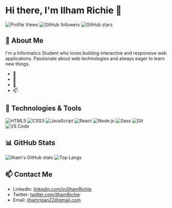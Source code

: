 # Hi there, I'm Ilham Richie 👋

![Profile Views](https://komarev.com/ghpvc/?username=IlhamRichie&color=blue) ![GitHub followers](https://img.shields.io/github/followers/IlhamRichie?label=Follow&style=social) ![GitHub stars](https://img.shields.io/github/stars/IlhamRichie?label=Stars&style=social)

## 🚀 About Me

I'm a Informatics Student who loves building interactive and responsive web applications. Passionate about web technologies and always eager to learn new things.

- 🔭 
- 🌱 
- 💬 
- 📫 

## 🔧 Technologies & Tools

![HTML5](https://img.shields.io/badge/-HTML5-E34F26?style=flat-square&logo=html5&logoColor=white)
![CSS3](https://img.shields.io/badge/-CSS3-1572B6?style=flat-square&logo=css3&logoColor=white)
![JavaScript](https://img.shields.io/badge/-JavaScript-F7DF1E?style=flat-square&logo=javascript&logoColor=black)
![React](https://img.shields.io/badge/-React-61DAFB?style=flat-square&logo=react&logoColor=black)
![Node.js](https://img.shields.io/badge/-Node.js-339933?style=flat-square&logo=node.js&logoColor=white)
![Sass](https://img.shields.io/badge/-Sass-CC6699?style=flat-square&logo=sass&logoColor=white)
![Git](https://img.shields.io/badge/-Git-F05032?style=flat-square&logo=git&logoColor=white)
![VS Code](https://img.shields.io/badge/-VS%20Code-007ACC?style=flat-square&logo=visual-studio-code&logoColor=white)

## 📊 GitHub Stats

![Ilham's GitHub stats](https://github-readme-stats.vercel.app/api?username=IlhamRichie&show_icons=true&theme=solarized-light&title_color=FFD700&icon_color=1572B6&text_color=000000&bg_color=ffffff)
![Top Langs](https://github-readme-stats.vercel.app/api/top-langs/?username=IlhamRichie&layout=compact&theme=solarized-light&title_color=FFD700&icon_color=1572B6&text_color=000000&bg_color=ffffff)

## 📫 Contact Me

- LinkedIn: [linkedin.com/in/IlhamRichie](https://linkedin.com/in/IlhamRichie)
- Twitter: [twitter.com/IlhamRichie](https://twitter.com/IlhamRichie)
- Email: [ilhamrigan22@gmail.com](mailto:ilhamrigan22@gmail.com)
